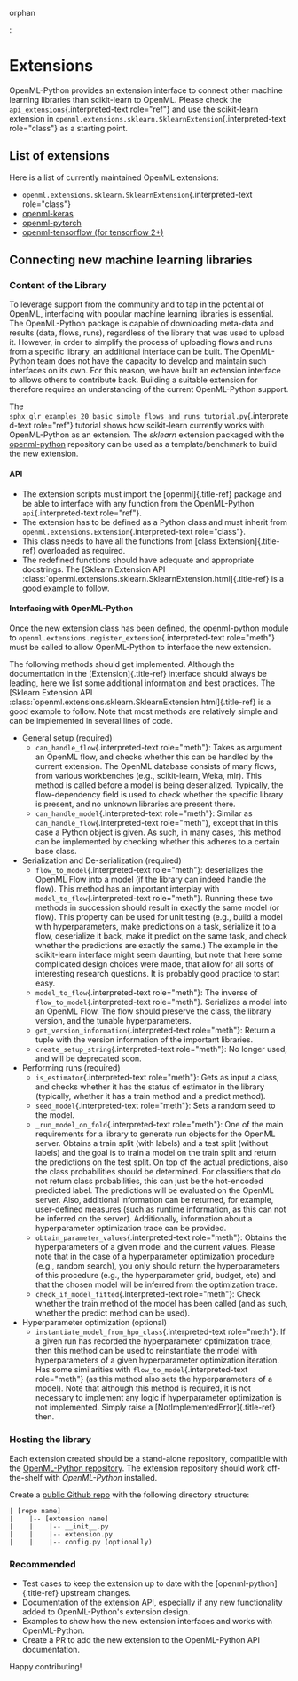 orphan

:   

# Extensions

OpenML-Python provides an extension interface to connect other machine
learning libraries than scikit-learn to OpenML. Please check the
`api_extensions`{.interpreted-text role="ref"} and use the scikit-learn
extension in
`openml.extensions.sklearn.SklearnExtension`{.interpreted-text
role="class"} as a starting point.

## List of extensions

Here is a list of currently maintained OpenML extensions:

-   `openml.extensions.sklearn.SklearnExtension`{.interpreted-text
    role="class"}
-   [openml-keras](https://github.com/openml/openml-keras)
-   [openml-pytorch](https://github.com/openml/openml-pytorch)
-   [openml-tensorflow (for tensorflow
    2+)](https://github.com/openml/openml-tensorflow)

## Connecting new machine learning libraries

### Content of the Library

To leverage support from the community and to tap in the potential of
OpenML, interfacing with popular machine learning libraries is
essential. The OpenML-Python package is capable of downloading meta-data
and results (data, flows, runs), regardless of the library that was used
to upload it. However, in order to simplify the process of uploading
flows and runs from a specific library, an additional interface can be
built. The OpenML-Python team does not have the capacity to develop and
maintain such interfaces on its own. For this reason, we have built an
extension interface to allows others to contribute back. Building a
suitable extension for therefore requires an understanding of the
current OpenML-Python support.

The
`sphx_glr_examples_20_basic_simple_flows_and_runs_tutorial.py`{.interpreted-text
role="ref"} tutorial shows how scikit-learn currently works with
OpenML-Python as an extension. The *sklearn* extension packaged with the
[openml-python](https://github.com/openml/openml-python) repository can
be used as a template/benchmark to build the new extension.

#### API

-   The extension scripts must import the [openml]{.title-ref} package
    and be able to interface with any function from the OpenML-Python
    `api`{.interpreted-text role="ref"}.
-   The extension has to be defined as a Python class and must inherit
    from `openml.extensions.Extension`{.interpreted-text role="class"}.
-   This class needs to have all the functions from [class
    Extension]{.title-ref} overloaded as required.
-   The redefined functions should have adequate and appropriate
    docstrings. The [Sklearn Extension API
    :class:\`openml.extensions.sklearn.SklearnExtension.html]{.title-ref}
    is a good example to follow.

#### Interfacing with OpenML-Python

Once the new extension class has been defined, the openml-python module
to `openml.extensions.register_extension`{.interpreted-text role="meth"}
must be called to allow OpenML-Python to interface the new extension.

The following methods should get implemented. Although the documentation
in the [Extension]{.title-ref} interface should always be leading, here
we list some additional information and best practices. The [Sklearn
Extension API
:class:\`openml.extensions.sklearn.SklearnExtension.html]{.title-ref} is
a good example to follow. Note that most methods are relatively simple
and can be implemented in several lines of code.

-   General setup (required)
    -   `can_handle_flow`{.interpreted-text role="meth"}: Takes as
        argument an OpenML flow, and checks whether this can be handled
        by the current extension. The OpenML database consists of many
        flows, from various workbenches (e.g., scikit-learn, Weka, mlr).
        This method is called before a model is being deserialized.
        Typically, the flow-dependency field is used to check whether
        the specific library is present, and no unknown libraries are
        present there.
    -   `can_handle_model`{.interpreted-text role="meth"}: Similar as
        `can_handle_flow`{.interpreted-text role="meth"}, except that in
        this case a Python object is given. As such, in many cases, this
        method can be implemented by checking whether this adheres to a
        certain base class.
-   Serialization and De-serialization (required)
    -   `flow_to_model`{.interpreted-text role="meth"}: deserializes the
        OpenML Flow into a model (if the library can indeed handle the
        flow). This method has an important interplay with
        `model_to_flow`{.interpreted-text role="meth"}. Running these
        two methods in succession should result in exactly the same
        model (or flow). This property can be used for unit testing
        (e.g., build a model with hyperparameters, make predictions on a
        task, serialize it to a flow, deserialize it back, make it
        predict on the same task, and check whether the predictions are
        exactly the same.) The example in the scikit-learn interface
        might seem daunting, but note that here some complicated design
        choices were made, that allow for all sorts of interesting
        research questions. It is probably good practice to start easy.
    -   `model_to_flow`{.interpreted-text role="meth"}: The inverse of
        `flow_to_model`{.interpreted-text role="meth"}. Serializes a
        model into an OpenML Flow. The flow should preserve the class,
        the library version, and the tunable hyperparameters.
    -   `get_version_information`{.interpreted-text role="meth"}: Return
        a tuple with the version information of the important libraries.
    -   `create_setup_string`{.interpreted-text role="meth"}: No longer
        used, and will be deprecated soon.
-   Performing runs (required)
    -   `is_estimator`{.interpreted-text role="meth"}: Gets as input a
        class, and checks whether it has the status of estimator in the
        library (typically, whether it has a train method and a predict
        method).
    -   `seed_model`{.interpreted-text role="meth"}: Sets a random seed
        to the model.
    -   `_run_model_on_fold`{.interpreted-text role="meth"}: One of the
        main requirements for a library to generate run objects for the
        OpenML server. Obtains a train split (with labels) and a test
        split (without labels) and the goal is to train a model on the
        train split and return the predictions on the test split. On top
        of the actual predictions, also the class probabilities should
        be determined. For classifiers that do not return class
        probabilities, this can just be the hot-encoded predicted label.
        The predictions will be evaluated on the OpenML server. Also,
        additional information can be returned, for example,
        user-defined measures (such as runtime information, as this can
        not be inferred on the server). Additionally, information about
        a hyperparameter optimization trace can be provided.
    -   `obtain_parameter_values`{.interpreted-text role="meth"}:
        Obtains the hyperparameters of a given model and the current
        values. Please note that in the case of a hyperparameter
        optimization procedure (e.g., random search), you only should
        return the hyperparameters of this procedure (e.g., the
        hyperparameter grid, budget, etc) and that the chosen model will
        be inferred from the optimization trace.
    -   `check_if_model_fitted`{.interpreted-text role="meth"}: Check
        whether the train method of the model has been called (and as
        such, whether the predict method can be used).
-   Hyperparameter optimization (optional)
    -   `instantiate_model_from_hpo_class`{.interpreted-text
        role="meth"}: If a given run has recorded the hyperparameter
        optimization trace, then this method can be used to
        reinstantiate the model with hyperparameters of a given
        hyperparameter optimization iteration. Has some similarities
        with `flow_to_model`{.interpreted-text role="meth"} (as this
        method also sets the hyperparameters of a model). Note that
        although this method is required, it is not necessary to
        implement any logic if hyperparameter optimization is not
        implemented. Simply raise a [NotImplementedError]{.title-ref}
        then.

### Hosting the library

Each extension created should be a stand-alone repository, compatible
with the [OpenML-Python
repository](https://github.com/openml/openml-python). The extension
repository should work off-the-shelf with *OpenML-Python* installed.

Create a [public Github
repo](https://docs.github.com/en/github/getting-started-with-github/create-a-repo)
with the following directory structure:

    | [repo name]
    |    |-- [extension name]
    |    |    |-- __init__.py
    |    |    |-- extension.py
    |    |    |-- config.py (optionally)

### Recommended

-   Test cases to keep the extension up to date with the
    [openml-python]{.title-ref} upstream changes.
-   Documentation of the extension API, especially if any new
    functionality added to OpenML-Python\'s extension design.
-   Examples to show how the new extension interfaces and works with
    OpenML-Python.
-   Create a PR to add the new extension to the OpenML-Python API
    documentation.

Happy contributing!
